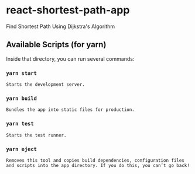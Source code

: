# react-shortest-path-app

Find Shortest Path Using Dijkstra's Algorithm

## Available Scripts (for yarn)

Inside that directory, you can run several commands:

### `yarn start`

    Starts the development server.

### `yarn build`

    Bundles the app into static files for production.

### `yarn test`

    Starts the test runner.

### `yarn eject`

    Removes this tool and copies build dependencies, configuration files
    and scripts into the app directory. If you do this, you can’t go back!
